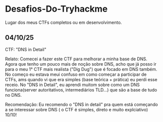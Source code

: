 # Desafios-Do-Tryhackme
Lugar dos meus CTFs completos ou em desenvolvimento.

## 04/10/25

CTF: "DNS in Detail"

Relato: Comecei a fazer este CTF para melhorar a minha base de DNS.
Agora que tenho um pouco mais de noção sobre DNS, acho que já posso ir para o meu 1° CTF mais realista ("Dig Dug") que é focado em DNS também.
No começo eu estava meui confuso em como começar a participar de CTFs, ams quando vi que era simples (base teórica + prática) eu perdi esse receio.
No "DNS in Detail", eu aprendi muitom sobre como um DNS funciona(server autoritativos, intermediários TLD...) que são a base de tudo no DNS.

Recomendação: Eu recomendo o "DNS in detail" pra quem está começando a se interessar sobre DNS ( o CTF é simples, direto e muito explciativo) 10/10!
